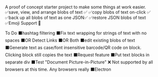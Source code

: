 A proof of concept starter project to make some things at work easier.
✅save, view, and arrange blobs of text ✅
✅copy blobs of text on-click ✅
✅back up all blobs of text as one JSON✅
✅restore JSON blobs of text 
✅Emoji Support 🍒

To Do
⬛hashtag filtering
⬛Fix text wrapping for strings of text with no spaces
⬛OR Detect Links
⬛OR Both
⬛edit existing blobs of text
⬛Generate text as case/font insensitive barcode/QR code on block. Clicking block still copies the text
⬛Request feature
⬛Put text blocks in separate div
⬛Test "Document Picture-in-Picture" ❌ Not supported by all browsers at this time. Any browsers really
⬛Electron
